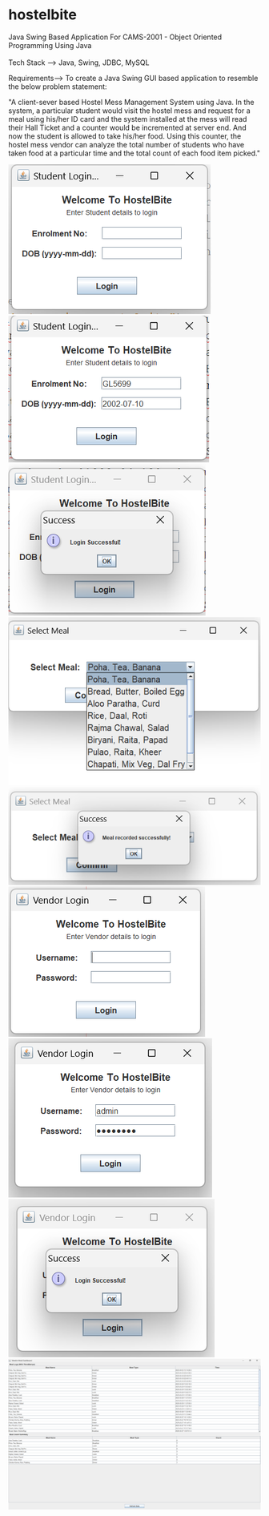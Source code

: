 # hostelbite
Java Swing Based Application For CAMS-2001 - Object Oriented Programming Using Java
<br><br>Tech Stack --> Java, Swing, JDBC, MySQL

Requirements-->
To create a Java Swing GUI based application to resemble the below problem statement:

"A client-sever based Hostel Mess Management System using Java. In the 
system, a particular student would visit the hostel mess and request for a meal using 
his/her ID card and the system installed at the mess will read their Hall Ticket and a 
counter would be incremented at server end. And now the student is allowed to take 
his/her food. Using this counter, the hostel mess vendor can analyze the total 
number of students who have taken food at a particular time and the total count of each food item picked." 

![alt text]({01AFD322-6C0B-4923-BAE2-C6084959AAE4}.png)
![alt text]({0EAC1470-7FA6-429D-8966-97AB396FC86E}.png)
![alt text]({7EF2B3B3-117D-4AE3-9CA6-1D1D57FBD239}.png)
![alt text]({9084BC50-56C7-444E-8DD0-D0CE000E557F}.png)
![alt text]({DC148D49-C6B3-4B4C-8871-93B8136024A9}.png)
![alt text]({3D96ED13-FFBE-440D-9CCF-6787A2BCFD0C}.png)
![alt text]({72F5D3C5-FC80-4C71-BC0C-78E689389CC2}.png)
![alt text]({C23AD121-3F90-4A2E-A412-6295F771C12F}.png)
![alt text]({E1485B25-E5E6-4B11-BE88-CC1B608977B1}.png)
